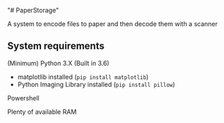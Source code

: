 "# PaperStorage"

A system to encode files to paper and then decode them with a scanner
## System requirements
(Minimum)
Python 3.X (Built in 3.6)
 - matplotlib installed (`pip install matplotlib`)
 - Python Imaging Library installed (`pip install pillow`)

Powershell

Plenty of available RAM
